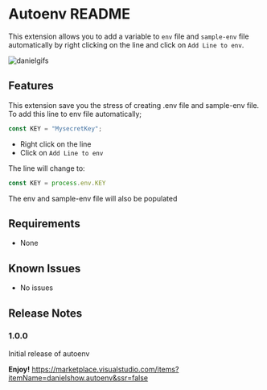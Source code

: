 # Autoenv README

This extension allows you to add a variable to `env` file and `sample-env` file automatically by right clicking on the line and click on `Add Line to env`.


![danielgifs](https://user-images.githubusercontent.com/24846513/84892812-2aed5000-b096-11ea-867d-254b8545a92d.gif)

## Features

This extension save you the stress of creating .env file and sample-env file. 
To add this line to env file automatically;

```javascript
const KEY = "MysecretKey";  
```
- Right click on the line
- Click on `Add Line to env`

The line will change to:

```javascript
const KEY = process.env.KEY
```

The env and sample-env file will also be populated

## Requirements

- None

## Known Issues

- No issues

## Release Notes

### 1.0.0

Initial release of autoenv

**Enjoy!**
https://marketplace.visualstudio.com/items?itemName=danielshow.autoenv&ssr=false
